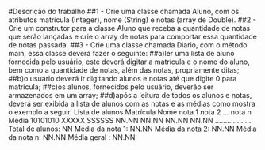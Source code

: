 #Descrição do trabalho
##1 - Crie uma classe chamada Aluno, com os atributos matricula (Integer),
nome (String) e notas (array de Double).
##2 - Crie um construtor para a classe Aluno que receba a quantidade de notas
que serão lançadas e crie o array de notas para comportar essa quantidade
de notas passada.
##3 - Crie uma classe chamada Diario, com o método main, essa classe deverá
fazer o seguinte:
##a)ler uma lista de aluno fornecida pelo usuário, este deverá digitar a matrícula
e o nome do aluno, bem como a quantidade de notas, além das notas,
propriamente ditas;
##b)o usuário deverá ir digitando alunos e notas até que digite 0 para matrícula;
##c)os alunos, fornecidos pelo usuário, deverão ser armazenados em um array;
##d)após a leitura de todos os alunos e notas, deverá ser exibida a lista de
alunos com as notas e as médias como mostra o exemplo a seguir.
Lista de alunos
Matrícula Nome nota 1 nota 2 ... nota n Média
10101010 XXXXX SSSSSS NN.NN NN.NN NN.NN NN.NN
..................
Total de alunos: NN
Média da nota 1: NN.NN
Média da nota 2: NN.NN
Média da nota n: NN.NN
Média geral : NN.NN
